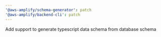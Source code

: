 ```yaml
---
'@aws-amplify/schema-generator': patch
'@aws-amplify/backend-cli': patch
---
```


Add support to generate typescript data schema from database schema

